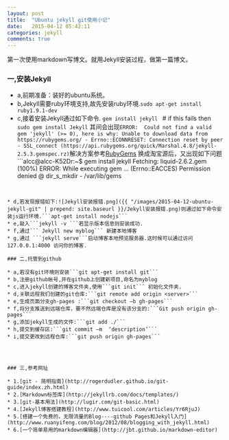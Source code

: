 ```yaml
---
layout: post
title:  "Ubuntu jekyll git使用小记"
date:   2015-04-12 05:42:11
categories: jekyll
comments: true
---
```


第一次使用markdown写博文。就用Jekyll安装过程，做第一篇博文。

### 一,安装Jekyll

* a,前期准备：装好的ubuntu系统。
* b,Jekyll需要ruby环境支持,故先安装ruby环境.```sudo apt-get install ruby1.9.1-dev```
* c,接着安装Jekyll通过如下命令.
```gem install jekyll ``` # if this fails then ```sudo gem install Jekyll```
其间会出现```ERROR:  Could not find a valid gem 'jekyll' (>= 0), here is why:
          Unable to download data from https://rubygems.org/ - Errno::ECONNRESET: Connection reset by peer - SSL_connect (https://api.rubygems.org/quick/Marshal.4.8/jekyll-2.5.3.gemspec.rz)```解决方案参考[RubyGems](http://ruby.taobao.org/)  换成淘宝源后，又出现如下问题```alcc@alcc-K52Dr:~$ gem install jekyll
Fetching: liquid-2.6.2.gem (100%)
ERROR:  While executing gem ... (Errno::EACCES)
    Permission denied @ dir_s_mkdir - /var/lib/gems
```


* d,若发现报错如下:![Jekyll安装报错.png]({{ "/images/2015-04-12-ubuntu-jekyll-git" | prepend: site.baseurl }}/Jekyll安装报错.png)则通过如下命令安装js运行环境.```apt-get install nodejs```
* e,敲入```jekyll -v ```若显示版本信息则安装成功.
* f,通过``` Jekyll new myblog``` 新建本地博客
* g,通过 ```jekyll serve```启动博客本地预览服务器.这时候可以通过访问127.0.0.1:4000 访问你的博客.

### 二,托管到github

* a,若没有git环境则安装```git apt-get install git```
* b,注册github帐号,并在github上创建新项目,命名为myblog
* c,进入jekyll创建的博客文件夹,使用```git init``` 初始化文件夹.
* d,关联远程我们创建的git仓库:```git remote add origin <server>```
* e,生成页面分支gh-pages :```git checkout –b gh-pages```
* f,将分支推送到远端仓库，要不然远端仓库是没有该分支的:```Git push origin gh-pages```
* g,添加jekyll生成的文件:```git add ./```
* h,提交到缓存区:```git commit –m  ‘description’```
* i,提交更改到远程仓库:```git push origin gh-pages```




### 三,参考网址

* 1.[git - 简明指南](http://rogerdudler.github.io/git-guide/index.zh.html)
* 2.[Markdown标签库](http://jekyllrb.com/docs/templates/)
* 3.[git-基本用法](http://lugir.com/git-basic.html)
* 4.[Jekyll博客搭建教程](http://www.tuicool.com/articles/Yr6RjuJ)
* 5.[搭建一个免费的，无限流量的Blog----github Pages和Jekyll入门](http://www.ruanyifeng.com/blog/2012/08/blogging_with_jekyll.html)
* 6.[一个简单易用的markdown编辑器](http://jbt.github.io/markdown-editor)
